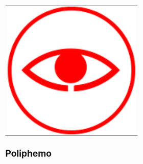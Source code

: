 <table>
<tr>
<td>
<img src="images/logo.png" width="400" align="center">
</td>
</tr>
</table>

# Poliphemo
